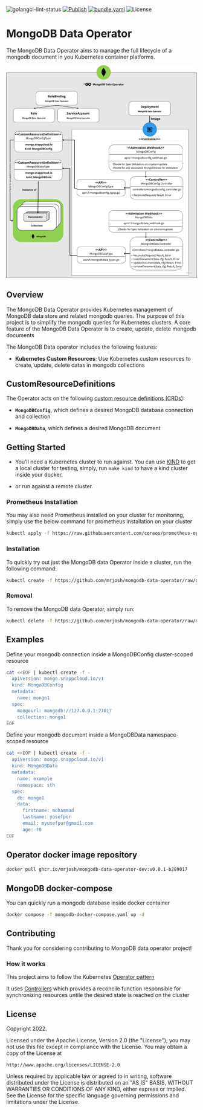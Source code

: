 ![golangci-lint-status](https://github.com/mrjosh/mongodb-data-operator/actions/workflows/golangci-lint.yml/badge.svg)
[![Publish](https://github.com/mrjosh/mongodb-data-operator/actions/workflows/publish.yaml/badge.svg)](https://github.com/mrjosh/mongodb-data-operator/pkgs/container/mongodb-data-operator-dev)
[![bundle.yaml](https://img.shields.io/badge/bundle.yaml-Kubernetes%20CRDS-brightgreen)](https://github.com/mrjosh/mongodb-data-operator/raw/develop/bundle.yaml)
![License](https://img.shields.io/github/license/mrjosh/mongodb-data-operator)

# MongoDB Data Operator
The MongoDB Data Operator aims to manage the full lifecycle of a mongodb document in you Kubernetes container platforms.

![Design](design.png)

## Overview
The MongoDB Data Operator provides Kubernetes management of MongoDB data store and related mongodb queries.
The purpose of this project is to simplify the mongodb queries for Kubernetes clusters.
A core feature of the MongoDB Data Operator is to create, update, delete mongodb documents

The MongoDB Data operator includes the following features:

* **Kubernetes Custom Resources**: Use Kubernetes custom resources to create, update, delete datas in mongodb collections

## CustomResourceDefinitions
The Operator acts on the following [custom resource definitions (CRDs)](https://kubernetes.io/docs/tasks/access-kubernetes-api/extend-api-custom-resource-definitions/):

* **`MongoDBConfig`**, which defines a desired MongoDB database connection and collection

* **`MongoDBData`**, which defines a desired MongoDB document

## Getting Started
* You’ll need a Kubernetes cluster to run against. You can use [KIND](https://sigs.k8s.io/kind) to get a local cluster for testing,
simply, run `make kind` to have a kind cluster inside your docker.

* or run against a remote cluster.

### Prometheus Installation

You may also need Prometheus installed on your cluster for monitoring,
simply use the below command for prometheus installation on your cluster
```sh
kubectl apply -f https://raw.githubusercontent.com/coreos/prometheus-operator/release-0.33/bundle.yaml
```

### Installation
To quickly try out just the MongoDB data Operator inside a cluster, run the following command:
```sh
kubectl create -f https://github.com/mrjosh/mongodb-data-operator/raw/develop/bundle.yaml
```

### Removal
To remove the MongoDB data Operator, simply run:
```sh
kubectl delete -f https://github.com/mrjosh/mongodb-data-operator/raw/develop/bundle.yaml
```

## Examples
Define your mongodb connection inside a MongoDBConfig cluster-scoped resource
```sh
cat <<EOF | kubectl create -f -
  apiVersion: mongo.snappcloud.io/v1
  kind: MongoDBConfig
  metadata:
    name: mongo1
  spec:
    mongourl: mongodb://127.0.0.1:27017
    collection: mongo1
EOF
```

Define your mongodb document inside a MongoDBData namespace-scoped resource
```sh
cat <<EOF | kubectl create -f -
  apiVersion: mongo.snappcloud.io/v1
  kind: MongoDBData
  metadata:
    name: example
    namespace: sth
  spec:
    db: mongo1
    data:
      firstname: mohammad
      lastname: yosefpor
      email: myusefpur@gmail.com
      age: 70
EOF
```

## Operator docker image repository
```sh
docker pull ghcr.io/mrjosh/mongodb-data-operator-dev:v0.0.1-b289017
```

## MongoDB docker-compose
You can quickly run a mongodb database inside docker container
```sh
docker compose -f mongodb-docker-compose.yaml up -d
```

## Contributing
Thank you for considering contributing to MongoDB data operator project!

### How it works
This project aims to follow the Kubernetes [Operator pattern](https://kubernetes.io/docs/concepts/extend-kubernetes/operator/)

It uses [Controllers](https://kubernetes.io/docs/concepts/architecture/controller/) 
which provides a reconcile function responsible for synchronizing resources untile the desired state is reached on the cluster 

## License

Copyright 2022.

Licensed under the Apache License, Version 2.0 (the "License");
you may not use this file except in compliance with the License.
You may obtain a copy of the License at

    http://www.apache.org/licenses/LICENSE-2.0

Unless required by applicable law or agreed to in writing, software
distributed under the License is distributed on an "AS IS" BASIS,
WITHOUT WARRANTIES OR CONDITIONS OF ANY KIND, either express or implied.
See the License for the specific language governing permissions and
limitations under the License.

